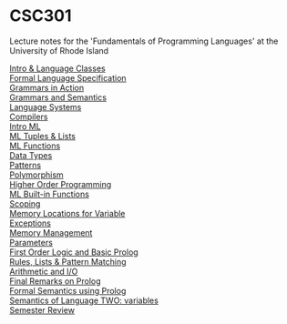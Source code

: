 # CSC301
Lecture notes for the 'Fundamentals of Programming Languages' at the University of Rhode Island

<a href="csc301-ln001.pdf">Intro & Language Classes</a><br>
<a href="csc301-ln002.pdf">Formal Language Specification</a><br>
<a href="csc301-ln003.pdf">Grammars in Action</a> <br>
<a href="csc301-ln004.pdf">Grammars and Semantics</a><br>
<a href="csc301-ln006.pdf">Language Systems</a><br>
<a href="csc301-ln007.pdf">Compilers</a><br>
<a href="csc301-ln008.pdf">Intro ML</a><br>
<a href="csc301-ln009.pdf">ML Tuples & Lists</a><br>
<a href="csc301-ln010.pdf">ML Functions</a><br>
<a href="csc301-ln011.pdf">Data Types</a> <br>
<a href="csc301-ln012.pdf">Patterns</a><br>
<a href="csc301-ln014.pdf">Polymorphism</a><br>
<a href="csc301-ln015.pdf">Higher Order Programming</a><br>
<a href="csc301-ln016.pdf">ML Built-in Functions</a><br>
<a href="csc301-ln017.pdf">Scoping</a><br>
<a href="csc301-ln019.pdf">Memory Locations for Variable</a><br>
<a href="csc301-ln019a.pdf">Exceptions</a><br>
<a href="csc301-ln020.pdf">Memory Management</a><br>
<a href="csc301-ln021.pdf">Parameters</a><br>
<a href="csc301-ln022.pdf">First Order Logic and Basic Prolog</a><br>
<a href="csc301-ln024.pdf">Rules, Lists & Pattern Matching</a><br>
<a href="csc301-ln025.pdf">Arithmetic and I/O</a><br>
<a href="csc301-ln026.pdf">Final Remarks on Prolog</a><br>
<a href="csc301-ln027.pdf">Formal Semantics using Prolog</a><br>
<a href="csc301-ln029.pdf">Semantics of Language TWO: variables</a><br>
<a href="csc301-ln034.pdf">Semester Review</a><br>
<!--
<a href="csc301-ln030 dynamic.pdf">Semantics of Language THREE: functions</a><br>
<a href="csc301-ln031.pdf">Semantic Equivalence</a><br>
<a href="csc301-ln032.pdf">Object-Oriented Languages</a><br>
<a href="csc301-ln033.pdf">A Brief History of Programming Languages</a><br>
-->
